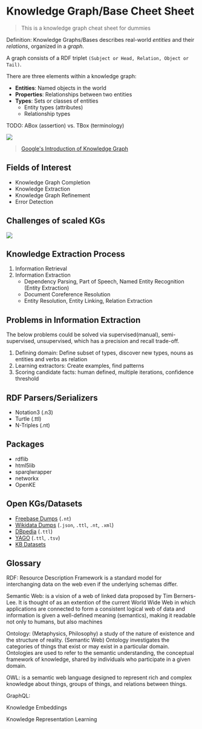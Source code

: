 # Knowledge Graph/Base Cheet Sheet

> This is a knowledge graph cheat sheet for dummies

Definition: Knowledge Graphs/Bases describes real-world *entities* and their *relations*, organized in a *graph*.

A graph consists of a RDF triplet `(Subject or Head, Relation, Object or Tail)`. 

There are three elements within a knowledge graph:
- **Entities**: Named objects in the world
- **Properties**: Relationships between two entities
- **Types**: Sets or classes of entities
    - Entity types (attributes)
    - Relationship types

TODO: ABox (assertion) vs. TBox (terminology)

![](https://i.imgur.com/RgdX0El.png)

> [Google's Introduction of Knowledge Graph](https://www.youtube.com/watch?v=mmQl6VGvX-c&feature=emb_title)

## Fields of Interest
- Knowledge Graph Completion
- Knowledge Extraction
- Knowledge Graph Refinement
- Error Detection

## Challenges of scaled KGs
![](https://i.imgur.com/51QT3UU.png)

## Knowledge Extraction Process
1. Information Retrieval
2. Information Extraction
    - Dependency Parsing, Part of Speech, Named Entity Recognition (Entity Extraction)
    - Document Coreference Resolution
    - Entity Resolution, Entity Linking, Relation Extraction

## Problems in Information Extraction
The below problems could be solved via supervised(manual), semi-supervised, unsupervised, which has a precision and recall trade-off.
1. Defining domain: Define subset of types, discover new types, nouns as entities and verbs as relation
2. Learning extractors: Create examples, find patterns
3. Scoring candidate facts: human defined, multiple iterations, confidence threshold

## RDF Parsers/Serializers
- Notation3 (.n3)
- Turtle (.ttl)
- N-Triples (.nt)

## Packages
- rdflib
- html5lib
- sparqlwrapper
- networkx
- OpenKE

## Open KGs/Datasets
- [Freebase Dumps](https://developers.google.com/freebase) (`.nt`)
- [Wikidata Dumps](https://www.wikidata.org/wiki/Wikidata:Database_download) (`.json`, `.ttl`, `.nt`, `.xml`)
- [DBpedia](https://wiki.dbpedia.org/develop/datasets) (`.ttl`)
- [YAGO](https://www.mpi-inf.mpg.de/departments/databases-and-information-systems/research/yago-naga/yago/downloads/) (`.ttl`, `.tsv`)
- [KB Datasets](https://github.com/villmow/datasets_knowledge_embedding)

## Glossary

RDF: Resource Description Framework is a standard model for interchanging data on the web even if the underlying schemas differ.

Semantic Web: is a vision of a web of linked data proposed by Tim Berners-Lee. It is thought of as an extention of the current World Wide Web in which applications are connected to form a consistent logical web of data and information is given a well-defined meaning (semantics), making it readable not only to humans, but also machines

Ontology: (Metaphysics, Philosophy) a study of the nature of existence and the structure of reality. (Semantic Web) Ontology investigates the categories of things that exist or may exist in a particular domain. Ontologies are used to refer to the semantic understanding, the conceptual framework of knowledge, shared by individuals who participate in a given domain. 

OWL: is a semantic web language designed to represent rich and complex knowledge about things, groups of things, and relations between things.

GraphQL: 

Knowledge Embeddings

Knowledge Representation Learning



